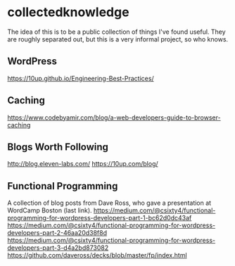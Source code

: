 # collectedknowledge
The idea of this is to be a public collection of things I've found useful. They are roughly separated out, but this is a very informal project, so who knows. 

## WordPress
https://10up.github.io/Engineering-Best-Practices/

## Caching
https://www.codebyamir.com/blog/a-web-developers-guide-to-browser-caching

## Blogs Worth Following
http://blog.eleven-labs.com/
https://10up.com/blog/

## Functional Programming
A collection of blog posts from Dave Ross, who gave a presentation at WordCamp Boston (last link).
https://medium.com/@csixty4/functional-programming-for-wordpress-developers-part-1-bc62d0dc43af
https://medium.com/@csixty4/functional-programming-for-wordpress-developers-part-2-46aa20d38f8d
https://medium.com/@csixty4/functional-programming-for-wordpress-developers-part-3-d4a2bd873082
https://github.com/daveross/decks/blob/master/fp/index.html
